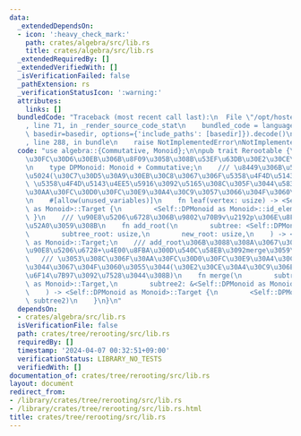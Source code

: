 ```yaml
---
data:
  _extendedDependsOn:
  - icon: ':heavy_check_mark:'
    path: crates/algebra/src/lib.rs
    title: crates/algebra/src/lib.rs
  _extendedRequiredBy: []
  _extendedVerifiedWith: []
  _isVerificationFailed: false
  _pathExtension: rs
  _verificationStatusIcon: ':warning:'
  attributes:
    links: []
  bundledCode: "Traceback (most recent call last):\n  File \"/opt/hostedtoolcache/Python/3.10.14/x64/lib/python3.10/site-packages/onlinejudge_verify/documentation/build.py\"\
    , line 71, in _render_source_code_stat\n    bundled_code = language.bundle(stat.path,\
    \ basedir=basedir, options={'include_paths': [basedir]}).decode()\n  File \"/opt/hostedtoolcache/Python/3.10.14/x64/lib/python3.10/site-packages/onlinejudge_verify/languages/rust.py\"\
    , line 288, in bundle\n    raise NotImplementedError\nNotImplementedError\n"
  code: "use algebra::{Commutative, Monoid};\n\npub trait Rerootable {\n    /// DP\u30C6\
    \u30FC\u30D6\u30EB\u306B\u8F09\u305B\u308B\u53EF\u63DB\u30E2\u30CE\u30A4\u30C9\
    \n    type DPMonoid: Monoid + Commutative;\n    /// \u8449\u306B\u5165\u308C\u308B\
    \u5024(\u30C7\u30D5\u30A9\u30EB\u30C8\u3067\u306F\u5358\u4F4D\u5143)  \n    ///\
    \ \u5358\u4F4D\u5143\u4EE5\u5916\u3092\u5165\u308C\u305F\u3044\u5834\u5408\u306F\
    \u30AA\u30FC\u30D0\u30FC\u30E9\u30A4\u30C9\u3057\u3066\u304F\u3060\u3055\u3044\
    \n    #[allow(unused_variables)]\n    fn leaf(vertex: usize) -> <Self::DPMonoid\
    \ as Monoid>::Target {\n        <Self::DPMonoid as Monoid>::id_element()\n   \
    \ }\n    /// \u90E8\u5206\u6728\u306B\u9802\u70B9v\u2192p\u306E\u8FBA\u3092\u8FFD\
    \u52A0\u3059\u308B\n    fn add_root(\n        subtree: <Self::DPMonoid as Monoid>::Target,\n\
    \        subtree_root: usize,\n        new_root: usize,\n    ) -> <Self::DPMonoid\
    \ as Monoid>::Target;\n    /// add_root\u306B\u3088\u308A\u3067\u304D\u305F\u300C\
    \u90E8\u5206\u6728+\u4E00\u8FBA\u300D\u540C\u58EB\u3092merge\u3059\u308B  \n \
    \   /// \u3053\u308C\u306F\u30AA\u30FC\u30D0\u30FC\u30E9\u30A4\u30C9\u3057\u306A\
    \u3044\u3067\u304F\u3060\u3055\u3044(\u30E2\u30CE\u30A4\u30C9\u306E\u4E8C\u9805\
    \u6F14\u7B97\u3092\u7528\u3044\u308B)\n    fn merge(\n        subtree1: &<Self::DPMonoid\
    \ as Monoid>::Target,\n        subtree2: &<Self::DPMonoid as Monoid>::Target,\n\
    \    ) -> <Self::DPMonoid as Monoid>::Target {\n        <Self::DPMonoid as Monoid>::binary_operation(subtree1,\
    \ subtree2)\n    }\n}\n"
  dependsOn:
  - crates/algebra/src/lib.rs
  isVerificationFile: false
  path: crates/tree/rerooting/src/lib.rs
  requiredBy: []
  timestamp: '2024-04-07 00:32:51+09:00'
  verificationStatus: LIBRARY_NO_TESTS
  verifiedWith: []
documentation_of: crates/tree/rerooting/src/lib.rs
layout: document
redirect_from:
- /library/crates/tree/rerooting/src/lib.rs
- /library/crates/tree/rerooting/src/lib.rs.html
title: crates/tree/rerooting/src/lib.rs
---
```

